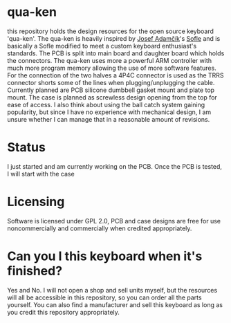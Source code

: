 # qua-ken
this repository holds the design resources for the open source keyboard 'qua-ken'. The qua-ken is heavily inspired by [Josef Adamčík](https://github.com/josefadamcik)'s [Sofle](https://github.com/josefadamcik/SofleKeyboard) and is basically a Sofle modified to meet a custom keyboard enthusiast's standards. The PCB is split into main board and daughter board which holds the connectors. The qua-ken uses more a powerful ARM controller with much more program memory allowing the use of more software features. For the connection of the two halves a 4P4C connector is used as the TRRS connector shorts some of the lines when plugging/unplugging the cable. Currently planned are PCB silicone dumbbell gasket mount and plate top mount. The case is planned as screwless design opening from the top for ease of access. I also think about using the ball catch system gaining popularity, but since I have no experience with mechanical design, I am unsure whether I can manage that in a reasonable amount of revisions.

# Status
I just started and am currently working on the PCB. Once the PCB is tested, I will start with the case

# Licensing
Software is licensed under GPL 2.0, PCB and case designs are free for use noncommercially and commercially when credited appropriately.

# Can you I this keyboard when it's finished?
Yes and No. I will not open a shop and sell units myself, but the resources will all be accessible in this repository, so you can order all the parts yourself. You can also find a manufacturer and sell this keyboard as long as you credit this repository appropriately.